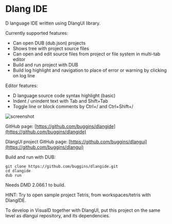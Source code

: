 Dlang IDE
=========

D language IDE written using DlangUI library.

Currently supported features:

* Can open DUB (dub.json) projects
* Shows tree with project source files
* Can open and edit source files from project or file system in multi-tab editor
* Build and run project with DUB
* Build log highlight and navigation to place of error or warning by clicking on log line

Editor features:

* D language source code syntax highlight (basic)
* Indent / unindent text with Tab and Shift+Tab
* Toggle line or block comments by Ctrl+/ and Ctrl+Shift+/


![screenshot](http://buggins.github.io/dlangui/screenshots/screenshot-dlangide.png "screenshot")

GitHub page: [https://github.com/buggins/dlangide](https://github.com/buggins/dlangide)

DlangUI project GitHub page: [https://github.com/buggins/dlangui](https://github.com/buggins/dlangui)


Build and run with DUB:

	git clone https://github.com/buggins/dlangide.git
	cd dlangide
	dub run
	
Needs DMD 2.066.1 to build.

HINT: Try to open sample project Tetris, from workspaces/tetris with DlangIDE.

To develop in VisualD together with DlangUI, put this project on the same level as dlangui repository, and its dependencies.
